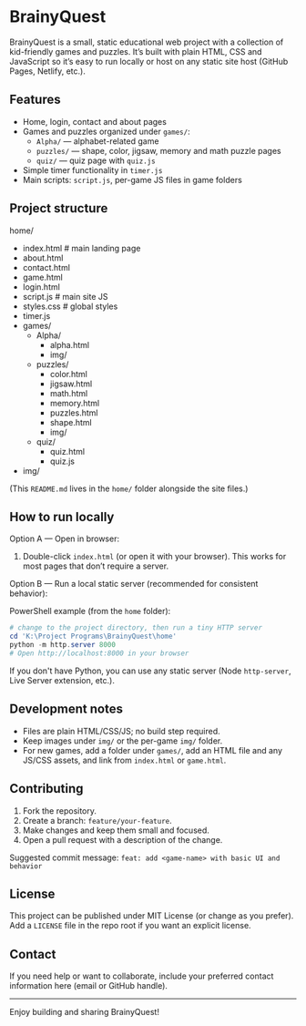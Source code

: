 # BrainyQuest

BrainyQuest is a small, static educational web project with a collection of kid-friendly games and puzzles. It’s built with plain HTML, CSS and JavaScript so it’s easy to run locally or host on any static site host (GitHub Pages, Netlify, etc.).

## Features

- Home, login, contact and about pages
- Games and puzzles organized under `games/`:
  - `Alpha/` — alphabet-related game
  - `puzzles/` — shape, color, jigsaw, memory and math puzzle pages
  - `quiz/` — quiz page with `quiz.js`
- Simple timer functionality in `timer.js`
- Main scripts: `script.js`, per-game JS files in game folders

## Project structure

home/
- index.html        # main landing page
- about.html
- contact.html
- game.html
- login.html
- script.js         # main site JS
- styles.css        # global styles
- timer.js
- games/
  - Alpha/
    - alpha.html
    - img/
  - puzzles/
    - color.html
    - jigsaw.html
    - math.html
    - memory.html
    - puzzles.html
    - shape.html
    - img/
  - quiz/
    - quiz.html
    - quiz.js
- img/

(This `README.md` lives in the `home/` folder alongside the site files.)

## How to run locally

Option A — Open in browser:

1. Double-click `index.html` (or open it with your browser). This works for most pages that don’t require a server.

Option B — Run a local static server (recommended for consistent behavior):

PowerShell example (from the `home` folder):

```powershell
# change to the project directory, then run a tiny HTTP server
cd 'K:\Project Programs\BrainyQuest\home'
python -m http.server 8000
# Open http://localhost:8000 in your browser
```

If you don't have Python, you can use any static server (Node `http-server`, Live Server extension, etc.).

## Development notes

- Files are plain HTML/CSS/JS; no build step required.
- Keep images under `img/` or the per-game `img/` folder.
- For new games, add a folder under `games/`, add an HTML file and any JS/CSS assets, and link from `index.html` or `game.html`.

## Contributing

1. Fork the repository.
2. Create a branch: `feature/your-feature`.
3. Make changes and keep them small and focused.
4. Open a pull request with a description of the change.

Suggested commit message: `feat: add <game-name> with basic UI and behavior`

## License

This project can be published under MIT License (or change as you prefer). Add a `LICENSE` file in the repo root if you want an explicit license.

## Contact

If you need help or want to collaborate, include your preferred contact information here (email or GitHub handle).

---

Enjoy building and sharing BrainyQuest!
